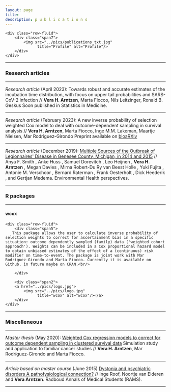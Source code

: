 ```yaml
---
layout: page
title:  
description: p u b l i c a t i o n s
---
```



<div class="container">

    <div class="row-fluid">
        <div class="span7">
            <img src="../pics/publications_txt.jpg"
                  title="Profile" alt="Profile"/>
        </div>
    </div>
</div>

---

### Research articles

---

*Research article* (April 2023): Towards robust and accurate estimates of the incubation time distribution, with focus on upper tail probabilities and SARS-CoV-2 infection // **Vera H. Arntzen**, Marta Fiocco, Nils Leitzinger, Ronald B. Geskus Soon published in Statistics in Medicine.

---

*Research article* (February 2023): A new inverse probability of selection weighted Cox model to deal with outcome-dependent sampling in survival analysis // **Vera H. Arntzen**, Marta Fiocco, Inge M.M. Lakeman, Maartje Nielsen, Mar Rodríguez-Girondo Preprint available on [bioaRXiv](https://www.biorxiv.org/content/10.1101/2023.02.07.527426v1)

---

*Research article* (December 2019): [Multiple Sources of the Outbreak of Legionnaires' Disease in Genesee County, Michigan, in 2014 and 2015](https://ehp.niehs.nih.gov/doi/10.1289/EHP5663) // Anya F. Smith , Anke Huss , Samuel Dorevitch , Leo Heijnen , **Vera H. Arntzen** , Megan Davies , Mirna Robert-Du Ry van Beest Holle , Yuki Fujita , Antonie M. Verschoor , Bernard Raterman , Frank Oesterholt , Dick Heederik , and Gertjan Medema. Environmental Health perspectives.

---

### R packages

---



<div class="container">
<h4><a name="wcox"></a>wcox</h4>

    <div class="row-fluid">
        <div class="span5">
       This package allows the user to calculate inverse probability of selection weights to correct for ascertainment bias in a specific situation: outcome dependently sampled (family) data ('weighted cohort approach'). Weights can be included in a Cox proportional hazard model to obtain unbiased estimates of the effect of a (continuous) risk modifier on time-to-event. The package is joint work with Mar Rodríguez-Girondo and Marta Fiocco. Currently it is available on Github, in future maybe on CRAN.<br/>
                  
        </div>

        <div class="span2">
        <a href="../pics/logo.jpg">
            <img src="../pics/logo.jpg"
                  title="wcox" alt="wcox"/></a>
        </div>
    </div>
</div>


---

### Miscelleneous

---

*Master thesis* (May 2020): [Weighted Cox regression models to correct for outcome dependent sampling in clustered survival data](https://www.universiteitleiden.nl/binaries/content/assets/science/mi/scripties/statscience/2019-2020/thesis_-vera-arntzen.pdf) Simulation study and application to familiar cancer studies // **Vera H. Arntzen**, Mar Rodríguez-Girondo and Marta Fiocco.

---

*Article based on master course* (June 2015) [Dystonia and psychiatric disorders A pathofysiological connection?](https://www.ramsresearch.nl/wp-content/uploads/Second-Edition-Dystonia.pdf) // Inge Roof, Noortje van Elderen and **Vera Arntzen**. Radboud Annals of Medical Students (RAMS).

---

